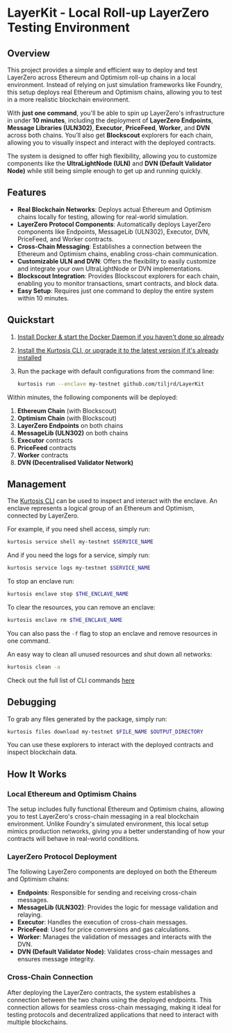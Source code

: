 # LayerKit - Local Roll-up LayerZero Testing Environment

## Overview

This project provides a simple and efficient way to deploy and test LayerZero across Ethereum and Optimism roll-up chains in a local environment. Instead of relying on just simulation frameworks like Foundry, this setup deploys real Ethereum and Optimism chains, allowing you to test in a more realistic blockchain environment.

With **just one command**, you'll be able to spin up LayerZero's infrastructure in under **10 minutes**, including the deployment of **LayerZero Endpoints**, **Message Libraries (ULN302)**, **Executor**, **PriceFeed**, **Worker**, and **DVN** across both chains. You’ll also get **Blockscout** explorers for each chain, allowing you to visually inspect and interact with the deployed contracts.

The system is designed to offer high flexibility, allowing you to customize components like the **UltraLightNode (ULN)** and **DVN (Default Validator Node)** while still being simple enough to get up and running quickly.

## Features

- **Real Blockchain Networks**: Deploys actual Ethereum and Optimism chains locally for testing, allowing for real-world simulation.
- **LayerZero Protocol Components**: Automatically deploys LayerZero components like Endpoints, MessageLib (ULN302), Executor, DVN, PriceFeed, and Worker contracts.
- **Cross-Chain Messaging**: Establishes a connection between the Ethereum and Optimism chains, enabling cross-chain communication.
- **Customizable ULN and DVN**: Offers the flexibility to easily customize and integrate your own UltraLightNode or DVN implementations.
- **Blockscout Integration**: Provides Blockscout explorers for each chain, enabling you to monitor transactions, smart contracts, and block data.
- **Easy Setup**: Requires just one command to deploy the entire system within 10 minutes.

## Quickstart


1. [Install Docker & start the Docker Daemon if you haven't done so already][docker-installation]
2. [Install the Kurtosis CLI, or upgrade it to the latest version if it's already installed][kurtosis-cli-installation]
3. Run the package with default configurations from the command line:

   ```bash
   kurtosis run --enclave my-testnet github.com/tiljrd/LayerKit
   ```

Within minutes, the following components will be deployed:

1. **Ethereum Chain** (with Blockscout)
2. **Optimism Chain** (with Blockscout)
3. **LayerZero Endpoints** on both chains
4. **MessageLib (ULN302)** on both chains
5. **Executor** contracts
6. **PriceFeed** contracts
7. **Worker** contracts
8. **DVN (Decentralised Validator Network)**

## Management

The [Kurtosis CLI](https://docs.kurtosis.com/cli) can be used to inspect and interact with the enclave. An enclave represents a logical group of an Ethereum and Optimism, connected by LayerZero.

For example, if you need shell access, simply run:

```bash
kurtosis service shell my-testnet $SERVICE_NAME
```

And if you need the logs for a service, simply run:

```bash
kurtosis service logs my-testnet $SERVICE_NAME
```

To stop an enclave run:

```bash
kurtosis enclave stop $THE_ENCLAVE_NAME
```

To clear the resources, you can remove an enclave:
```bash
kurtosis enclave rm $THE_ENCLAVE_NAME
```

You can also pass the ``-f`` flag to stop an enclave and remove resources in one command.

An easy way to clean all unused resources and shut down all networks:

```bash
kurtosis clean -a
```

Check out the full list of CLI commands [here](https://docs.kurtosis.com/cli)

## Debugging

To grab any files generated by the package, simply run:

```bash
kurtosis files download my-testnet $FILE_NAME $OUTPUT_DIRECTORY
```

You can use these explorers to interact with the deployed contracts and inspect blockchain data.

## How It Works

### Local Ethereum and Optimism Chains
The setup includes fully functional Ethereum and Optimism chains, allowing you to test LayerZero's cross-chain messaging in a real blockchain environment. Unlike Foundry's simulated environment, this local setup mimics production networks, giving you a better understanding of how your contracts will behave in real-world conditions.

### LayerZero Protocol Deployment
The following LayerZero components are deployed on both the Ethereum and Optimism chains:

- **Endpoints**: Responsible for sending and receiving cross-chain messages.
- **MessageLib (ULN302)**: Provides the logic for message validation and relaying.
- **Executor**: Handles the execution of cross-chain messages.
- **PriceFeed**: Used for price conversions and gas calculations.
- **Worker**: Manages the validation of messages and interacts with the DVN.
- **DVN (Default Validator Node)**: Validates cross-chain messages and ensures message integrity.

### Cross-Chain Connection
After deploying the LayerZero contracts, the system establishes a connection between the two chains using the deployed endpoints. This connection allows for seamless cross-chain messaging, making it ideal for testing protocols and decentralized applications that need to interact with multiple blockchains.

[docker-installation]: https://docs.docker.com/get-docker/
[kurtosis-cli-installation]: https://docs.kurtosis.com/install
[kurtosis-repo]: https://github.com/kurtosis-tech/kurtosis
[package-reference]: https://docs.kurtosis.com/advanced-concepts/packages